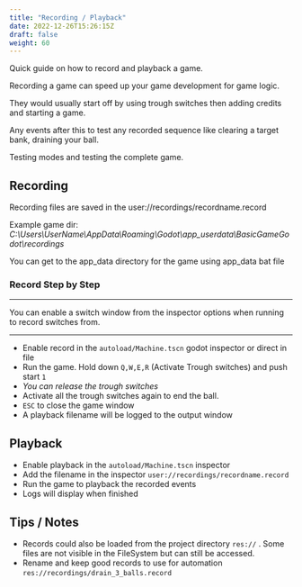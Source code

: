 ```yaml
---
title: "Recording / Playback"
date: 2022-12-26T15:26:15Z
draft: false
weight: 60
---
```


Quick guide on how to record and playback a game. 

Recording a game can speed up your game development for game logic.

They would usually start off by using trough switches then adding credits and starting a game.

Any events after this to test any recorded sequence like clearing a target bank, draining your ball.

Testing modes and testing the complete game.

## Recording

Recording files are saved in the user://recordings/recordname.record

Example game dir: *C:\Users\UserName\AppData\Roaming\Godot\app_userdata\BasicGameGodot\recordings*

You can get to the app_data directory for the game using app_data bat file

### Record Step by Step
---

You can enable a switch window from the inspector options when running to record switches from.

---

- Enable record in the `autoload/Machine.tscn` godot inspector or direct in file
- Run the game. Hold down `Q,W,E,R` (Activate Trough switches) and push start `1`
- *You can release the trough switches*
- Activate all the trough switches again to end the ball.
- `ESC` to close the game window
- A playback filename will be logged to the output window

## Playback

- Enable playback in the `autoload/Machine.tscn` inspector
- Add the filename in the inspector `user://recordings/recordname.record`
- Run the game to playback the recorded events
- Logs will display when finished

## Tips / Notes

- Records could also be loaded from the project directory `res://` . Some files are not visible in the FileSystem but can still be accessed.
- Rename and keep good records to use for automation `res://recordings/drain_3_balls.record`